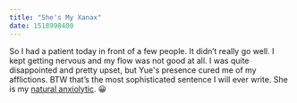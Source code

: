 ```yaml
---
title: "She's My Xanax"
date: 1518998400
---
```

So I had a patient today in front of a few people. It didn’t really go well. I kept getting nervous and my flow was not good at all. I was quite disappointed and pretty upset, but Yue's presence cured me of my afflictions. BTW that’s the most sophisticated sentence I will ever write. She is my [natural anxiolytic](https://media.giphy.com/media/dJGYFScvBjfRabiH7m/giphy.gif). 😀

